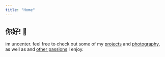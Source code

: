 ```yaml
---
title: "Home"
---
```


## 你好! 👋
im uncenter. feel free to check out some of my [projects](/projects) and [photography](/photography), as well as 
and [other passions](/other) I enjoy.


